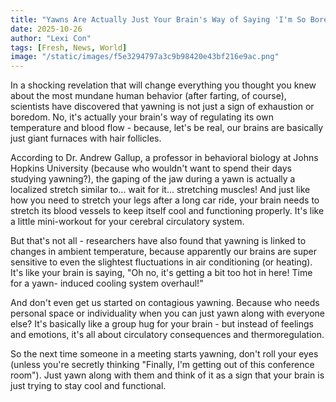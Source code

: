 ```yaml
---
title: "Yawns Are Actually Just Your Brain's Way of Saying 'I'm So Bored With These Circulatory Consequences'"
date: 2025-10-26
author: "Lexi Con"
tags: [Fresh, News, World]
image: "/static/images/f5e3294797a3c9b98420e43bf216e9ac.png"
---
```



In a shocking revelation that will change everything you thought you knew about the most mundane human behavior (after farting, of course), scientists have discovered that yawning is not just a sign of exhaustion or boredom. No, it's actually your brain's way of regulating its own temperature and blood flow - because, let's be real, our brains are basically just giant furnaces with hair follicles.

According to Dr. Andrew Gallup, a professor in behavioral biology at Johns Hopkins University (because who wouldn't want to spend their days studying yawning?), the gaping of the jaw during a yawn is actually a localized stretch similar to... wait for it... stretching muscles! And just like how you need to stretch your legs after a long car ride, your brain needs to stretch its blood vessels to keep itself cool and functioning properly. It's like a little mini-workout for your cerebral circulatory system.

But that's not all - researchers have also found that yawning is linked to changes in ambient temperature, because apparently our brains are super sensitive to even the slightest fluctuations in air conditioning (or heating). It's like your brain is saying, "Oh no, it's getting a bit too hot in here! Time for a yawn- induced cooling system overhaul!"

And don't even get us started on contagious yawning. Because who needs personal space or individuality when you can just yawn along with everyone else? It's basically like a group hug for your brain - but instead of feelings and emotions, it's all about circulatory consequences and thermoregulation.

So the next time someone in a meeting starts yawning, don't roll your eyes (unless you're secretly thinking "Finally, I'm getting out of this conference room"). Just yawn along with them and think of it as a sign that your brain is just trying to stay cool and functional.
